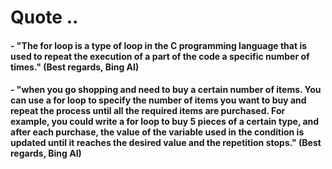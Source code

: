# Quote ..

#### - "The for loop is a type of loop in the C programming language that is used to repeat the execution of a part of the code a specific number of times." (Best regards, Bing AI)

#### - "when you go shopping and need to buy a certain number of items. You can use a for loop to specify the number of items you want to buy and repeat the process until all the required items are purchased. For example, you could write a for loop to buy 5 pieces of a certain type, and after each purchase, the value of the variable used in the condition is updated until it reaches the desired value and the repetition stops." (Best regards, Bing AI)
